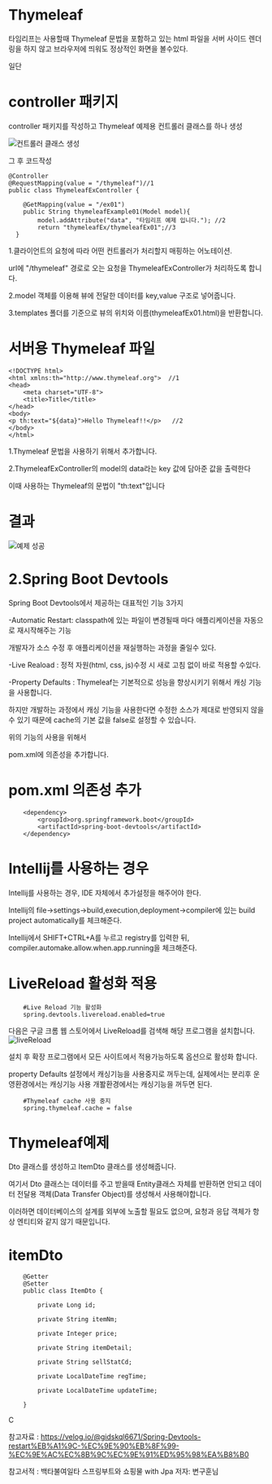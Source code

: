 Thymeleaf
===

타임리프는 사용할때 Thymeleaf 문법을 포함하고 있는 html 파일을 서버 사이드 렌더링을 하지 않고 브라우저에 띄워도 정상적인 화면을 볼수있다.

일단 

controller 패키지
===
controller 패키지를 작성하고 Thymeleaf 예제용 컨트롤러 클래스를 하나 생성

![컨트롤러 클래스 생성](https://user-images.githubusercontent.com/100178951/202190276-24c45fd4-530e-4dd0-9c64-72311806ea29.jpg)


그 후 코드작성


    @Controller
    @RequestMapping(value = "/thymeleaf")//1
    public class ThymeleafExController {

        @GetMapping(value = "/ex01")
        public String thymeleafExample01(Model model){
            model.addAttribute("data", "타임리프 예제 입니다."); //2
            return "thymeleafEx/thymeleafEx01";//3
      }
      
  
1.클라이언트의 요청에 따라 어떤 컨트롤러가 처리할지 매핑하는 어노테이션. 

url에 "/thymeleaf" 경로로 오는 요청을 ThymeleafExController가 처리하도록 합니다.

2.model 객체를 이용해 뷰에 전달한 데이터를 key,value 구조로 넣어줍니다.

3.templates 폴더를 기준으로 뷰의 위치와 이름(thymeleafEx01.html)을 반환합니다.


서버용 Thymeleaf 파일
===

    <!DOCTYPE html>
    <html xmlns:th="http://www.thymeleaf.org">  //1
    <head>
        <meta charset="UTF-8">
        <title>Title</title>
    </head>
    <body>
    <p th:text="${data}">Hello Thymeleaf!!</p>   //2
    </body>
    </html>
    
  
  1.Thymeleaf 문법을 사용하기 위해서 추가합니다.
  
  2.ThymeleafExController의 model의 data라는 key 값에 담아준 값을 출력한다
  
  이때 사용하는 Thymeleaf의 문법이 "th:text"입니다
  
  결과
  ==
  ![예제 성공](https://user-images.githubusercontent.com/100178951/202191383-5dad779c-85f7-48d6-a0fb-7ce4f31dac0e.jpg)

  2.Spring Boot Devtools
  =====
  
  Spring Boot Devtools에서 제공하는 대표적인 기능 3가지
  
  -Automatic Restart: classpath에 있는 파일이 변경될때 마다 애플리케이션을 자동으로 재시작해주는 기능
  
  개발자가 소스 수정 후 애플리케이션을 재실행하는 과정을 줄일수 있다.
  
  -Live Reaload : 정적 자원(html, css, js)수정 시 새로 고침 없이 바로 적용할 수있다.
  
  -Property Defaults : Thymeleaf는 기본적으로 성능을 향상시키기 위해서 캐싱 기능을 사용합니다.
  
  하지만 개발하는 과정에서 캐싱 기능을 사용한다면 수정한 소스가 제대로 반영되지 않을 수 있기 때문에 cache의 기본 값을 false로 설정할 수 있습니다.
  
  위의 기능의 사용을 위해서
  
  pom.xml에 의존성을 추가합니다.
  
  
  pom.xml 의존성 추가
  ===
        <dependency>
			<groupId>org.springframework.boot</groupId>
			<artifactId>spring-boot-devtools</artifactId>
		</dependency>
  
  Intellij를 사용하는 경우
  =====
  
Intellij를 사용하는 경우, IDE 자체에서 추가설정을 해주어야 한다.

Intellij의 file->settings->build,execution,deployment->compiler에 있는 build project automatically를 체크해준다.

Intellij에서 SHIFT+CTRL+A를 누르고 registry를 입력한 뒤, compiler.automake.allow.when.app.running을 체크해준다.

LiveReload 활성화 적용
====

        #Live Reload 기능 활성화
        spring.devtools.livereload.enabled=true



다음은 구글 크롬 웹 스토어에서 LiveReload를 검색해 해당 프로그램을 설치합니다.
![liveReload](https://user-images.githubusercontent.com/100178951/204087377-695d2715-4db3-43b4-96ef-1ce17f6b7944.jpg)

설치 후 확장 프로그램에서 모든 사이트에서 적용가능하도록 옵션으로 활성화 합니다.

property Defaults 설정에서 캐싱기능을 사용중지로 꺼두는데, 실제에서는 분리후 운영환경에서는 캐싱기능 사용 개봘환경에서는 캐싱기능을 꺼두면 된다.

        #Thymeleaf cache 사용 중지
        spring.thymeleaf.cache = false

Thymeleaf예제
====

Dto 클래스를 생성하고 ItemDto 클래스를 생성해줍니다.

여기서 Dto 클래스는 데이터를 주고 받을때 Entity클래스 자체를 반환하면 안되고 데이터 전달용 객체(Data Transfer Object)를 생성해서 사용해야합니다.

이러하면 데이터베이스의 설계를 외부에 노출할 필요도 없으며, 요청과 응답 객체가 항상 엔티티와 같지 않기 때문입니다.


itemDto
===

        @Getter
        @Setter
        public class ItemDto {

            private Long id;

            private String itemNm;

            private Integer price;

            private String itemDetail;

            private String sellStatCd;

            private LocalDateTime regTime;

            private LocalDateTime updateTime;

        }

C


참고자료 : https://velog.io/@gidskql6671/Spring-Devtools-restart%EB%A1%9C-%EC%9E%90%EB%8F%99-%EC%9E%AC%EC%8B%9C%EC%9E%91%ED%95%98%EA%B8%B0

참고서적 : 백타불여일타 스프링부트와 쇼핑물 with Jpa 저자: 변구훈님
